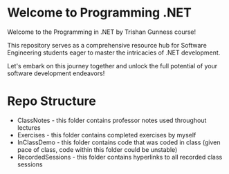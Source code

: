 # Welcome to Programming .NET

Welcome to the Programming in .NET by Trishan Gunness course! 

This repository serves as a comprehensive resource hub for Software Engineering students eager to master the intricacies of .NET development. 

Let's embark on this journey together and unlock the full potential of your software development endeavors!

# Repo Structure

- ClassNotes - this folder contains professor notes used throughout lectures
- Exercises - this folder contains completed exercises by myself
- InClassDemo - this folder contains code that was coded in class (given pace of class, code within this folder could be unstable)
- RecordedSessions - this folder contains hyperlinks to all recorded class sessions